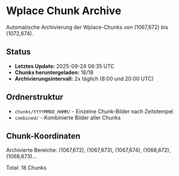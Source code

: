 # Wplace Chunk Archive

Automatische Archivierung der Wplace-Chunks von (1067,672) bis (1072,674).

## Status
- **Letztes Update:** 2025-09-24 06:35 UTC
- **Chunks heruntergeladen:** 18/18
- **Archivierungsintervall:** 2x täglich (8:00 und 20:00 UTC)

## Ordnerstruktur
- `chunks/YYYYMMDD_HHMM/` - Einzelne Chunk-Bilder nach Zeitstempel
- `combined/` - Kombinierte Bilder aller Chunks

## Chunk-Koordinaten
Archivierte Bereiche: (1067,672), (1067,673), (1067,674), (1068,672), (1068,673)...

Total: 18 Chunks
